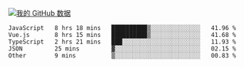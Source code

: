 [![我的 GitHub 数据](https://github-readme-stats.vercel.app/api?username=unbrain&?theme=dark)]()

<!--START_SECTION:waka-->
```text
JavaScript   8 hrs 18 mins   ██████████▒░░░░░░░░░░░░░░   41.96 % 
Vue.js       8 hrs 15 mins   ██████████▒░░░░░░░░░░░░░░   41.68 % 
TypeScript   2 hrs 21 mins   ███░░░░░░░░░░░░░░░░░░░░░░   11.93 % 
JSON         25 mins         ▓░░░░░░░░░░░░░░░░░░░░░░░░   02.15 % 
Other        9 mins          ▒░░░░░░░░░░░░░░░░░░░░░░░░   00.83 % 
```
<!--END_SECTION:waka-->
